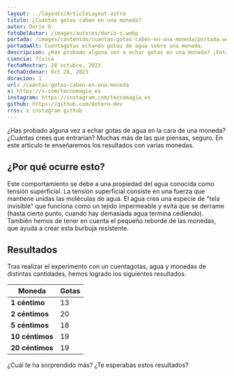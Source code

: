 ```yaml
---
layout: ../layouts/ArticleLayout.astro
titulo: ¿Cuántas gotas caben en una moneda?
autor: Darío O.
fotoDelAutor: /images/autores/dario-o.webp
portada: /images/contenido/cuantas-gotas-caben-en-una-moneda/portada.webp
portadaAlt: Cuentagotas echando gotas de agua sobre una moneda.
descripcion: ¿Has probado alguna vez a echar gotas en una moneda? ¡Entrarán muchas más de las que piensas! Pruébalo.
ciencia: física
fechaMostrar: 28 octubre, 2023
fechaOrdenar: Oct 28, 2023
duracion: 1
url: /cuantas-gotas-caben-en-una-moneda
x: https://x.com/tecnomagia_es
instagram: https://instagram.com/tecnomagia_es
github: https://github.com/dotero-dev
rrss: x instagram github
---
```


¿Has probado alguna vez a echar gotas de agua en la cara de una moneda? ¿Cuántas crees que entrarían? Muchas más de las que piensas, seguro. En este artículo te enseñaremos los resultados con varias monedas.

## ¿Por qué ocurre esto?

Este comportamiento se debe a una propiedad del agua conocida como tensión superficial. La tensión superficial consiste en una fuerza que mantiene unidas las moléculas de agua.
El agua crea una especie de "tela invisible" que funciona como un tejido impermeable y evita que se derrame (hasta cierto punto, cuando hay demasiada agua termina cediendo). También hemos de tener en cuenta el pequeño reborde de las monedas, que ayuda a crear esta burbuja resistente.

## Resultados

Tras realizar el experimento con un cuentagotas, agua y monedas de distintas cantidades, hemos logrado los siguientes resultados.

| Moneda | Gotas |
|-|-|
| **1 céntimo** | 13 |
| **2 céntimos** | 20 |
| **5 céntimos** | 18 |
| **10 céntimos** | 19 |
| **20 céntimos** | 19 |

¿Cuál te ha sorprendido más? ¿Te esperabas estos resultados?
